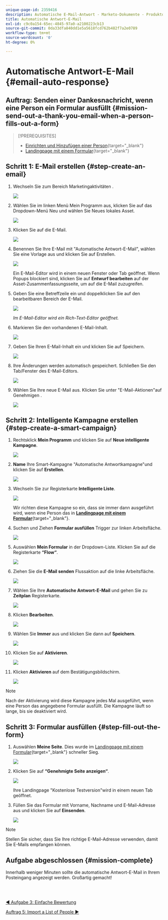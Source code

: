 ```yaml
---
unique-page-id: 2359416
description: Automatische E-Mail-Antwort - Marketo-Dokumente - Produktdokumentation
title: Automatische Antwort-E-Mail
exl-id: c9c0a154-65ec-4845-97a0-a2100223cb13
source-git-commit: 0da33dfa840dd1e5a5618fcd762b482f7a2e0789
workflow-type: tm+mt
source-wordcount: '0'
ht-degree: 0%

---
```


# Automatische Antwort-E-Mail {#email-auto-response}

## Auftrag: Senden einer Dankesnachricht, wenn eine Person ein Formular ausfüllt {#mission-send-out-a-thank-you-email-when-a-person-fills-out-a-form}

>[!PREREQUISITES]
>
>* [Einrichten und Hinzufügen einer Person](/help/marketo/getting-started/quick-wins/get-set-up-and-add-a-person.md){target=&quot;_blank&quot;}
>* [Landingpage mit einem Formular](/help/marketo/getting-started/quick-wins/landing-page-with-a-form.md){target=&quot;_blank&quot;}


## Schritt 1: E-Mail erstellen {#step-create-an-email}

1. Wechseln Sie zum Bereich Marketingaktivitäten .

   ![](assets/one-2.png)

1. Wählen Sie im linken Menü Mein Programm aus, klicken Sie auf das Dropdown-Menü Neu und wählen Sie Neues lokales Asset.

   ![](assets/two-3.png)

1. Klicken Sie auf die E-Mail.

   ![](assets/three-2.png)

1. Benennen Sie Ihre E-Mail mit &quot;Automatische Antwort-E-Mail&quot;, wählen Sie eine Vorlage aus und klicken Sie auf Erstellen.

   ![](assets/four-1.png)

   Ein E-Mail-Editor wird in einem neuen Fenster oder Tab geöffnet. Wenn Popups blockiert sind, klicken Sie auf **Entwurf bearbeiten** auf der Asset-Zusammenfassungsseite, um auf die E-Mail zuzugreifen.

1. Geben Sie eine Betreffzeile ein und doppelklicken Sie auf den bearbeitbaren Bereich der E-Mail.

   ![](assets/five-2.png)

   _Im E-Mail-Editor wird ein Rich-Text-Editor geöffnet._

1. Markieren Sie den vorhandenen E-Mail-Inhalt.

   ![](assets/six-2.png)

1. Geben Sie Ihren E-Mail-Inhalt ein und klicken Sie auf Speichern.

   ![](assets/seven-2.png)

1. Ihre Änderungen werden automatisch gespeichert. Schließen Sie den Tab/Fenster des E-Mail-Editors.

   ![](assets/eight-1.png)

1. Wählen Sie Ihre neue E-Mail aus. Klicken Sie unter &quot;E-Mail-Aktionen&quot;auf Genehmigen .

   ![](assets/image2014-9-24-11-3a55-3a16.png)

## Schritt 2: Intelligente Kampagne erstellen {#step-create-a-smart-campaign}

1. Rechtsklick **Mein Programm** und klicken Sie auf **Neue intelligente Kampagne**.

   ![](assets/image2014-9-24-11-3a56-3a13.png)

1. **Name** Ihre Smart-Kampagne &quot;Automatische Antwortkampagne&quot;und klicken Sie auf **Erstellen**.

   ![](assets/image2014-9-24-11-3a56-3a25.png)

1. Wechseln Sie zur Registerkarte **Intelligente Liste**.

   ![](assets/image2014-9-24-11-3a56-3a38.png)

   Wir richten diese Kampagne so ein, dass sie immer dann ausgeführt wird, wenn eine Person das in [**Landingpage mit einem Formular**](/help/marketo/getting-started/quick-wins/landing-page-with-a-form.md){target=&quot;_blank&quot;}.

1. Suchen und Ziehen **Formular ausfüllen** Trigger zur linken Arbeitsfläche.

   ![](assets/image2014-9-24-11-3a57-3a18.png)

1. Auswählen **Mein Formular** in der Dropdown-Liste. Klicken Sie auf die Registerkarte **“Flow“**.

   ![](assets/image2014-9-24-11-3a57-3a29.png)

1. Ziehen Sie die **E-Mail senden** Flussaktion auf die linke Arbeitsfläche.

   ![](assets/image2014-9-24-11-3a57-3a41.png)

1. Wählen Sie Ihre **Automatische Antwort-E-Mail** und gehen Sie zu **Zeitplan** Registerkarte.

   ![](assets/image2014-9-24-11-3a57-3a53.png)

1. Klicken **Bearbeiten**.

   ![](assets/8.png)

1. Wählen Sie **Immer** aus und klicken Sie dann auf **Speichern**.

   ![](assets/9.png)

1. Klicken Sie auf **Aktivieren**.

   ![](assets/10.png)

1. Klicken **Aktivieren** auf dem Bestätigungsbildschirm.

   ![](assets/11.png)

>[!NOTE]
>
>Nach der Aktivierung wird diese Kampagne jedes Mal ausgeführt, wenn eine Person das angegebene Formular ausfüllt. Die Kampagne läuft so lange, bis sie deaktiviert wird.

## Schritt 3: Formular ausfüllen {#step-fill-out-the-form}

1. Auswählen **Meine Seite**. Dies wurde im [Landingpage mit einem Formular](/help/marketo/getting-started/quick-wins/landing-page-with-a-form.md){target=&quot;_blank&quot;} schneller Sieg.

   ![](assets/image2014-9-24-12-3a0-3a8.png)

1. Klicken Sie auf **“Genehmigte Seite anzeigen“**.

   ![](assets/image2014-9-24-12-3a0-3a18.png)

   Ihre Landingpage &quot;Kostenlose Testversion&quot;wird in einem neuen Tab geöffnet.

1. Füllen Sie das Formular mit Vorname, Nachname und E-Mail-Adresse aus und klicken Sie auf **Einsenden**.

   ![](assets/image2014-9-24-12-3a0-3a28.png)

>[!NOTE]
>
>Stellen Sie sicher, dass Sie Ihre richtige E-Mail-Adresse verwenden, damit Sie E-Mails empfangen können.

## Aufgabe abgeschlossen {#mission-complete}

Innerhalb weniger Minuten sollte die automatische Antwort-E-Mail in Ihrem Posteingang angezeigt werden. Großartig gemacht!

<br> 

[◄ Aufgabe 3: Einfache Bewertung](/help/marketo/getting-started/quick-wins/simple-scoring.md)

[Auftrag 5: Import a List of People ►](/help/marketo/getting-started/quick-wins/import-a-list-of-people.md)
